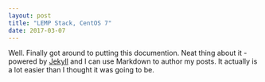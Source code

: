 ```yaml
---
layout: post
title: "LEMP Stack, CentOS 7"
date: 2017-03-07
---
```


Well. Finally got around to putting this documention. Neat thing about it - powered by [Jekyll](http://jekyllrb.com) and I can use Markdown to author my posts. It actually is a lot easier than I thought it was going to be.
